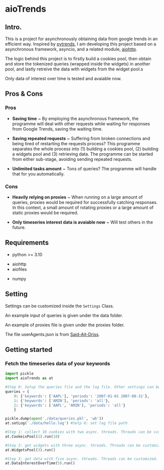 # aioTrends

## Intro.

This is a project for asynchronously obtaining data from google trends in an efficient way. Inspired by [pytrends](https://github.com/GeneralMills/pytrends), I am developing this project based on a asynchronous framework, asyncio, and a related module, [aiohttp](https://github.com/aio-libs/aiohttp).

The logic behind this project is to firstly build a cookies pool, then obtain and store the tokenized queries (wrapped inside the widgets) in another pool, and lastly retreive the data with widgets from the widget pool.s

Only data of interest over time is tested and avaiable now.

## Pros & Cons
### Pros
- **Saving time** ~ By employing the asynchronous framework, the programme will deal with other requests while waiting for responses from Google Trends, saving the waiting time.
* **Saving repeated requests** ~ Suffering from broken connections and being tired of restarting the requests process? This programme separates the whole process into (1) building a cookies pool, (2) building a widgets pool and (3) retrieving data. The programme can be started from either sub-stage, avoiding sending repeated requests.
+ **Unlimited tasks amount** ~ Tons of queries? The programme will handle that for you automatically.

### Cons
- **Heavily relying on proxies** ~ When running on a large amount of queries, proxies would be required for successfully catching responses. In this context, a small amount of rotating proxies or a large amount of static proxies would be required.
+ **Only timeseries interest data is avaiable now** ~ Will test others in the future.

## Requirements
- python >= 3.10
* aiohttp
* aiofiles
+ numpy

## Setting
Settings can be customized inside the `Settings` Class.

An example input of queries is given under the data folder.

An example of proxies file is given under the proxies folder.

The file userAgents.json is from [Said-Ait-Driss](https://github.com/Said-Ait-Driss/user-agents).

## Getting started
### Fetch the timeseries data of your keywords

```python
import pickle
import aioTrends as at

#Step 0: Setup the queries file and the log file. Other settings can be customized by amending the init inside the Settings class
queries = {
    0: {'keywords': ['AAPL'], 'periods': '2007-01-01 2007-08-31'},
    1: {'keywords': ['AMZN'], 'periods': 'all'},
    2: {'keywords': ['AAPL', 'AMZN'], 'periods': 'all'}
    }

pickle.dump(open('./data/queries.pkl', 'wb'))
at.setLog('./data/hello.log') #Setp 0: set log file path

#Step 1: collect 10 cookies with two async. threads. Threads can be customized.
at.CookeisPool(2).run(10)

#Step 2: get widgets with three async. threads. Threads can be customized.
at.WidgetsPool(3).run()

#Step 3: get data with five async. threads. Threads can be customized.
at.DataInterestOverTime(5).run() 
```
